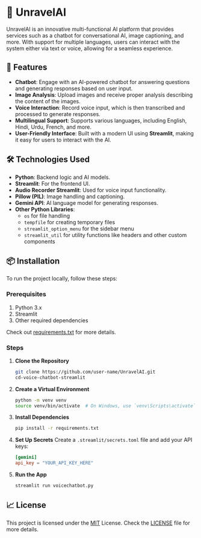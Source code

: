 # 💠 UnravelAI

UnravelAI is an innovative multi-functional AI platform that provides services such as a chatbot for conversational AI, image captioning, and more. With support for multiple languages, users can interact with the system either via text or voice, allowing for a seamless experience.

## 🚀 Features

- **Chatbot**: Engage with an AI-powered chatbot for answering questions and generating responses based on user input.
- **Image Analysis**: Upload images and receive proper analysis describing the content of the images.
- **Voice Interaction**: Record voice input, which is then transcribed and processed to generate responses.
- **Multilingual Support**: Supports various languages, including English, Hindi, Urdu, French, and more.
- **User-Friendly Interface**: Built with a modern UI using **Streamlit**, making it easy for users to interact with the AI.

## 🛠️ Technologies Used

- **Python**: Backend logic and AI models.
- **Streamlit**: For the frontend UI.
- **Audio Recorder Streamlit**: Used for voice input functionality.
- **Pillow (PIL)**: Image handling and captioning.
- **Gemini API**: AI language model for generating responses.
- **Other Python Libraries**:
  - `os` for file handling
  - `tempfile` for creating temporary files
  - `streamlit_option_menu` for the sidebar menu
  - `streamlit_util` for utility functions like headers and other custom components

## 📦 Installation

To run the project locally, follow these steps:

### Prerequisites

1. Python 3.x
2. Streamlit
3. Other required dependencies

Check out [requirements.txt](requirements.txt) for more details.

### Steps

1. **Clone the Repository**
    ```bash
    git clone https://github.com/user-name/UnravelAI.git
    cd-voice-chatbot-streamlit
    ```

2. **Create a Virtual Environment**
    ```bash
    python -m venv venv
    source venv/bin/activate  # On Windows, use `venv\Scripts\activate`
    ```

3. **Install Dependencies**
    ```bash
    pip install -r requirements.txt
    ```

4. **Set Up Secrets**
    Create a `.streamlit/secrets.toml` file and add your API keys:
    ```toml
    [gemini]
    api_key = "YOUR_API_KEY_HERE"
    ```

5. **Run the App**
    ```bash
    streamlit run voicechatbot.py
    ```

## 📈 License

This project is licensed under the [MIT](https://opensource.org/license/mit/) License. Check the [LICENSE](LICENSE) file for more details.
